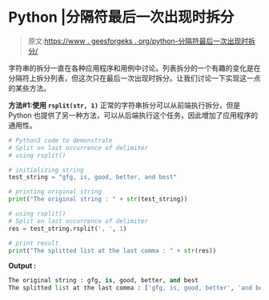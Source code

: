 # Python |分隔符最后一次出现时拆分

> 原文:[https://www . geesforgeks . org/python-分隔符最后一次出现时拆分/](https://www.geeksforgeeks.org/python-split-on-last-occurrence-of-delimiter/)

字符串的拆分一直在各种应用程序和用例中讨论。列表拆分的一个有趣的变化是在分隔符上拆分列表，但这次只在最后一次出现时拆分。让我们讨论一下实现这一点的某些方法。

**方法#1:使用 `rsplit(str, 1)`**
正常的字符串拆分可以从前端执行拆分，但是 Python 也提供了另一种方法，可以从后端执行这个任务，因此增加了应用程序的通用性。

```py
# Python3 code to demonstrate
# Split on last occurrence of delimiter
# using rsplit()

# initializing string 
test_string = "gfg, is, good, better, and best"

# printing original string 
print("The original string : " + str(test_string))

# using rsplit()
# Split on last occurrence of delimiter
res = test_string.rsplit(', ', 1)

# print result
print("The splitted list at the last comma : " + str(res))
```

**Output :**

```py
The original string : gfg, is, good, better, and best
The splitted list at the last comma : ['gfg, is, good, better', 'and best']

```